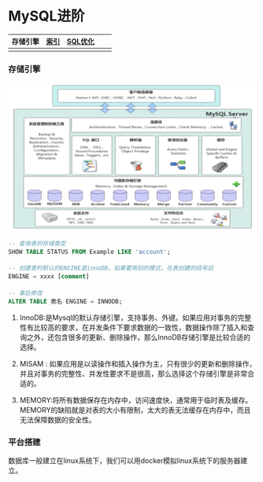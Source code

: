 # MySQL进阶

|存储引擎|[索引](./11.索引.md)|[SQL优化](./SQL优化.md)|||
|-|-|-|-|-|
||||||

### 存储引擎
![](./image/1723001356085.jpg)
```SQL
-- 查询表的存储类型
SHOW TABLE STATUS FROM Example LIKE 'account';

-- 创建表时默认的ENGINE是innoDB，如果要用别的模式，在表创建的括号后
ENGINE = xxxx [comment]

-- 事后修改
ALTER TABLE 表名 ENGINE = INNODB;
```

1. InnoDB:是Mysql的默认存储引擎，支持事务、外键。如果应用对事务的完整性有比较高的要求，在并发条件下要求数据的一致性，数据操作除了插入和查询之外，还包含很多的更新、删除操作，那么InnoDB存储引擎是比较合适的选择。

2. MISAM : 如果应用是以读操作和插入操作为主，只有很少的更新和删除操作，并且对事务的完整性、并发性要求不是很高，那么选择这个存储引擎是非常合适的。

3. MEMORY:将所有数据保存在内存中，访问速度快，通常用于临时表及缓存。MEMORY的缺陷就是对表的大小有限制，太大的表无法缓存在内存中，而且无法保障数据的安全性。

### 平台搭建

数据库一般建立在linux系统下，我们可以用docker模拟linux系统下的服务器建立。